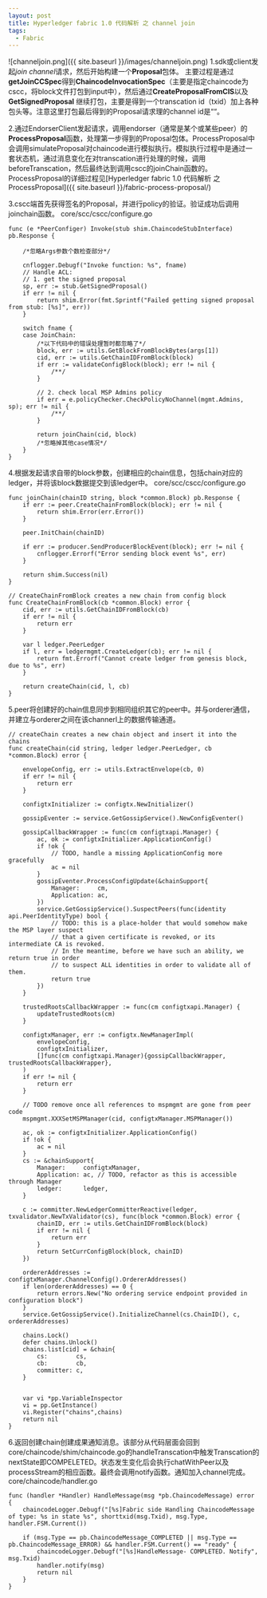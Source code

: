 ```yaml
---
layout: post
title: Hyperledger fabric 1.0 代码解析 之 channel join
tags:
  - Fabric
---
```

![channeljoin.png]({{ site.baseurl }}/images/channeljoin.png) 
1.sdk或client发起*join channel*请求，然后开始构建一个**Proposal**包体。
主要过程是通过**getJoinCCSpec**得到**ChaincodeInvocationSpec**（主要是指定chaincode为cscc，将block文件打包到input中），然后通过**CreateProposalFromCIS**以及**GetSignedProposal** 继续打包，主要是得到一个transcation id（txid）加上各种包头等。注意这里打包最后得到的Proposal请求理的channel id是““。

2.通过EndorserClient发起请求，调用endorser（通常是某个或某些peer）的**ProcessProposal**函数，处理第一步得到的Proposal包体。ProcessProposal中会调用simulateProposal对chaincode进行模拟执行。模拟执行过程中是通过一套状态机，通过消息变化在对transcation进行处理的时候，调用beforeTranscation，然后最终达到调用cscc的joinChain函数的。ProcessProposal的详细过程见[Hyperledger fabric 1.0 代码解析 之 ProcessProposal]({{ site.baseurl }}/fabric-process-proposal/)

3.cscc端首先获得签名的Proposal，并进行policy的验证。验证成功后调用joinchain函数。
core/scc/cscc/configure.go
```
func (e *PeerConfiger) Invoke(stub shim.ChaincodeStubInterface) pb.Response {

	/*忽略Args参数个数检查部分*/

	cnflogger.Debugf("Invoke function: %s", fname)
	// Handle ACL:
	// 1. get the signed proposal
	sp, err := stub.GetSignedProposal()
	if err != nil {
		return shim.Error(fmt.Sprintf("Failed getting signed proposal from stub: [%s]", err))
	}

	switch fname {
	case JoinChain:
		/*以下代码中的错误处理暂时都忽略了*/
		block, err := utils.GetBlockFromBlockBytes(args[1])
		cid, err := utils.GetChainIDFromBlock(block)
		if err := validateConfigBlock(block); err != nil {
			/**/
		}

		// 2. check local MSP Admins policy
		if err = e.policyChecker.CheckPolicyNoChannel(mgmt.Admins, sp); err != nil {
			/**/
		}

		return joinChain(cid, block)
		/*忽略掉其他case情况*/
	}
}

```
4.根据发起请求自带的block参数，创建相应的chain信息，包括chain对应的ledger，并将该block数据提交到该ledger中。
core/scc/cscc/configure.go
```
func joinChain(chainID string, block *common.Block) pb.Response {
	if err := peer.CreateChainFromBlock(block); err != nil {
		return shim.Error(err.Error())
	}

	peer.InitChain(chainID)

	if err := producer.SendProducerBlockEvent(block); err != nil {
		cnflogger.Errorf("Error sending block event %s", err)
	}

	return shim.Success(nil)
}
```

```
// CreateChainFromBlock creates a new chain from config block
func CreateChainFromBlock(cb *common.Block) error {
	cid, err := utils.GetChainIDFromBlock(cb)
	if err != nil {
		return err
	}

	var l ledger.PeerLedger
	if l, err = ledgermgmt.CreateLedger(cb); err != nil {
		return fmt.Errorf("Cannot create ledger from genesis block, due to %s", err)
	}

	return createChain(cid, l, cb)
}
```
5.peer将创建好的chain信息同步到相同组织其它的peer中。并与orderer通信，并建立与orderer之间在该channerl上的数据传输通道。
```
// createChain creates a new chain object and insert it into the chains
func createChain(cid string, ledger ledger.PeerLedger, cb *common.Block) error {

	envelopeConfig, err := utils.ExtractEnvelope(cb, 0)
	if err != nil {
		return err
	}

	configtxInitializer := configtx.NewInitializer()

	gossipEventer := service.GetGossipService().NewConfigEventer()

	gossipCallbackWrapper := func(cm configtxapi.Manager) {
		ac, ok := configtxInitializer.ApplicationConfig()
		if !ok {
			// TODO, handle a missing ApplicationConfig more gracefully
			ac = nil
		}
		gossipEventer.ProcessConfigUpdate(&chainSupport{
			Manager:     cm,
			Application: ac,
		})
		service.GetGossipService().SuspectPeers(func(identity api.PeerIdentityType) bool {
			// TODO: this is a place-holder that would somehow make the MSP layer suspect
			// that a given certificate is revoked, or its intermediate CA is revoked.
			// In the meantime, before we have such an ability, we return true in order
			// to suspect ALL identities in order to validate all of them.
			return true
		})
	}

	trustedRootsCallbackWrapper := func(cm configtxapi.Manager) {
		updateTrustedRoots(cm)
	}

	configtxManager, err := configtx.NewManagerImpl(
		envelopeConfig,
		configtxInitializer,
		[]func(cm configtxapi.Manager){gossipCallbackWrapper, trustedRootsCallbackWrapper},
	)
	if err != nil {
		return err
	}

	// TODO remove once all references to mspmgmt are gone from peer code
	mspmgmt.XXXSetMSPManager(cid, configtxManager.MSPManager())

	ac, ok := configtxInitializer.ApplicationConfig()
	if !ok {
		ac = nil
	}
	cs := &chainSupport{
		Manager:     configtxManager,
		Application: ac, // TODO, refactor as this is accessible through Manager
		ledger:      ledger,
	}

	c := committer.NewLedgerCommitterReactive(ledger, txvalidator.NewTxValidator(cs), func(block *common.Block) error {
		chainID, err := utils.GetChainIDFromBlock(block)
		if err != nil {
			return err
		}
		return SetCurrConfigBlock(block, chainID)
	})

	ordererAddresses := configtxManager.ChannelConfig().OrdererAddresses()
	if len(ordererAddresses) == 0 {
		return errors.New("No ordering service endpoint provided in configuration block")
	}
	service.GetGossipService().InitializeChannel(cs.ChainID(), c, ordererAddresses)

	chains.Lock()
	defer chains.Unlock()
	chains.list[cid] = &chain{
		cs:        cs,
		cb:        cb,
		committer: c,
	}

	
	var vi *pp.VariableInspector
	vi = pp.GetInstance()
	vi.Register("chains",chains)
	return nil
}
```

6.返回创建chain创建成果通知消息。该部分从代码层面会回到core/chaincode/shim/chaincode.go的handleTranscation中触发Transcation的nextState即COMPELETED。状态发生变化后会执行chatWithPeer以及processStream的相应函数。最终会调用notify函数。通知加入channel完成。
core/chaincode/handler.go
```
func (handler *Handler) HandleMessage(msg *pb.ChaincodeMessage) error {
	chaincodeLogger.Debugf("[%s]Fabric side Handling ChaincodeMessage of type: %s in state %s", shorttxid(msg.Txid), msg.Type, handler.FSM.Current())

	if (msg.Type == pb.ChaincodeMessage_COMPLETED || msg.Type == pb.ChaincodeMessage_ERROR) && handler.FSM.Current() == "ready" {
		chaincodeLogger.Debugf("[%s]HandleMessage- COMPLETED. Notify", msg.Txid)
		handler.notify(msg)
		return nil
	}
}
```
